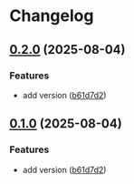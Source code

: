# Changelog

## [0.2.0](https://github.com/blacha/kart-test/compare/v0.1.0...v0.2.0) (2025-08-04)


### Features

* add version ([b61d7d2](https://github.com/blacha/kart-test/commit/b61d7d2e3aab5f602ff1b93063381af3c6de31bd))

## [0.1.0](https://github.com/blacha/kart-test/compare/v0.0.1...v0.1.0) (2025-08-04)


### Features

* add version ([b61d7d2](https://github.com/blacha/kart-test/commit/b61d7d2e3aab5f602ff1b93063381af3c6de31bd))
